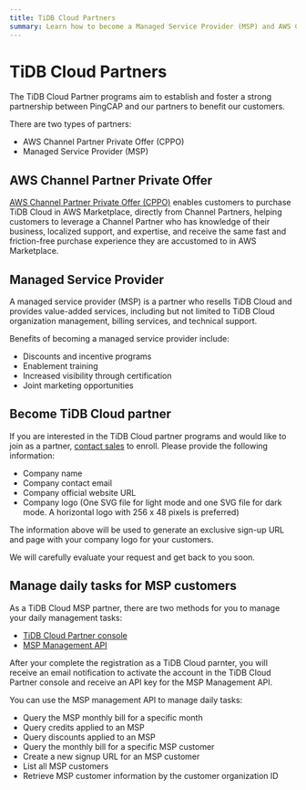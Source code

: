 ```yaml
---
title: TiDB Cloud Partners
summary: Learn how to become a Managed Service Provider (MSP) and AWS Channel Partner Private Offer (CPPO).
---
```


# TiDB Cloud Partners

The TiDB Cloud Partner programs aim to establish and foster a strong partnership between PingCAP and our partners to benefit our customers. 

There are two types of partners:

- AWS Channel Partner Private Offer (CPPO)
- Managed Service Provider (MSP)

## AWS Channel Partner Private Offer

[AWS Channel Partner Private Offer (CPPO)](https://aws.amazon.com/marketplace/features/cpprivateoffers) enables customers to purchase TiDB Cloud in AWS Marketplace, directly from Channel Partners, helping customers to leverage a Channel Partner who has knowledge of their business, localized support, and expertise, and receive the same fast and friction-free purchase experience they are accustomed to in AWS Marketplace.

## Managed Service Provider

A managed service provider (MSP) is a partner who resells TiDB Cloud and provides value-added services, including but not limited to TiDB Cloud organization management, billing services, and technical support.

Benefits of becoming a managed service provider include:

- Discounts and incentive programs
- Enablement training
- Increased visibility through certification
- Joint marketing opportunities

## Become TiDB Cloud partner

If you are interested in the TiDB Cloud partner programs and would like to join as a partner, [contact sales](https://www.pingcap.com/partners/become-a-partner/) to enroll. Please provide the following information:

- Company name
- Company contact email
- Company official website URL
- Company logo (One SVG file for light mode and one SVG file for dark mode. A horizontal logo with 256 x 48 pixels is preferred)

The information above will be used to generate an exclusive sign-up URL and page with your company logo for your customers. 

We will carefully evaluate your request and get back to you soon.

## Manage daily tasks for MSP customers

As a TiDB Cloud MSP partner, there are two methods for you to manage your daily management tasks:

- [TiDB Cloud Partner console](https://partner-console.tidbcloud.com)
- [MSP Management API](https://docs.pingcap.com/tidbcloud/api/v1beta1/msp)

After your complete the registration as a TiDB Cloud parnter, you will receive an email notification to activate the account in the TiDB Cloud Partner console and receive an API key for the MSP Management API. 

You can use the MSP management API to manage daily tasks:

- Query the MSP monthly bill for a specific month
- Query credits applied to an MSP 
- Query discounts applied to an MSP 
- Query the monthly bill for a specific MSP customer
- Create a new signup URL for an MSP customer
- List all MSP customers 
- Retrieve MSP customer information by the customer organization ID
